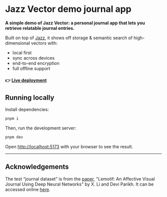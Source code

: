 # Jazz Vector demo journal app

**A simple demo of Jazz Vector: a personal journal app that lets you retrieve relatable journal entries.**

Built on top of [Jazz](https://jazz.tools), it shows off storage & semantic search of high-dimensional vectors with:

- local first
- sync across devices
- end-to-end encryption
- full offline support

#### 👉 [Live deployment](https://jazz-vector-demo.playdeux.com)

## Running locally

Install dependencies:

```bash
pnpm i
```

Then, run the development server:

```bash
pnpm dev
```

Open [http://localhost:5173](http://localhost:5173) with your browser to see the result.

---

## Acknowledgements

The test “journal dataset” is from the [paper](https://arxiv.org/abs/1903.07766), "Lemotif: An Affective Visual Journal Using Deep Neural Networks" by X. Li and Devi Parikh. It can be accessed online [here](https://github.com/xaliceli/lemotif).
